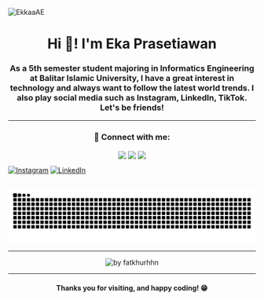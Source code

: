 <p align="left"> <img src="https://komarev.com/ghpvc/?username=EkkaaAE&label=Profile%20views&color=blueviolet&style=flat" alt="EkkaaAE" /> </p>


<h1 align="center">Hi 👋! I'm Eka Prasetiawan</h1>
<h3 align="center">As a 5th semester student majoring in Informatics Engineering at Balitar Islamic University, I have a great interest in technology and always want to follow the latest world trends. I also play social media such as Instagram, LinkedIn, TikTok. Let's be friends!</h3>

---

<!-- ## 🌐 Socials: -->

<h3 align="center">🚀 Connect with me:</h3>
<p align="center">
  <a style="text-decoration: none;" href="https://www.linkedin.com/in/ekaprasid/" target="blank">
    <img align="center" src="https://img.shields.io/badge/Instagram-%23E4405F.svg?logo=Instagram&logoColor=white&link=https://instagram.com/ekkaa_blt/"/>
  </a>
  <a style="text-decoration: none;" href="https://www.linkedin.com/in/ekaprasid/" target="blank">
    <img align="center" src="https://img.shields.io/badge/-Aldy%20Faizal%20-blue?style=flat-square&logo=Linkedin&logoColor=white&link=https://linkedin.com/in/ekaprasid"/>
  </a>
  <a style="text-decoration: none;" href="mailto:ekkaapras@gmail.com">
    <img align="center" src="https://img.shields.io/badge/-ekkaapras@gmail.com-c14438?style=flat-square&logo=Gmail&logoColor=white"/>
  </a>
</p>

[![Instagram](https://img.shields.io/badge/Instagram-%23E4405F.svg?logo=Instagram&logoColor=white)](https://www.instagram.com/ekkaa_blt/) [![LinkedIn](https://img.shields.io/badge/LinkedIn-%230077B5.svg?logo=linkedin&logoColor=white)](https://www.linkedin.com/in/ekaprasid/)

<!-- ## 💻 Technical Skills:

- **Frontend Development:** HTML/CSS3, JavaScript, SASS, ReactJS, Bootstrap, Tailwind :v
- **Tools and Design:** VSCode, GitHub and Figma -->

##

<!-- snake graph -->
<div align="center">
  <picture>
    <source media="(prefers-color-scheme: dark)" srcset="https://github.com/EkkaaAE/EkkaaAE/blob/main/github-contribution-grid-snake-dark.svg" />
    <source media="(prefers-color-scheme: light), (prefers-color-scheme: no-preference)" srcset="https://github.com/EkkaaAE/EkkaaAE/blob/main/github-contribution-grid-snake.svg" />
    <img src="https://github.com/EkkaaAE/EkkaaAE/blob/main/github-contribution-grid-snake-dark.svg" alt="github-snake" />
  </picture>
<!-- <h4> _generated with [Platane/snk](https://platane.me/snk/)_</h4> -->
</div>

---

<div align="center">
<!-- Dark -->
  <img src="https://github-readme-activity-graph.vercel.app/graph?username=EkkaaAE&radius=16&theme=react&area=true&order=5" height="auto" alt="by fatkhurhhn"/>

<!-- White -->
  <!-- <img src="https://github-readme-activity-graph.vercel.app/graph?username=EkkaaAE&theme=github-compact&radius=16" height="auto" alt="by fatkhurhhn"/> -->
</div>

---

<h4 align="center">Thanks you for visiting, and happy coding! 😁</h4>
